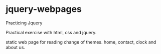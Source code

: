 # jquery-webpages
Practicing Jquery

Practical exercise with html, css and jquery.

static web page for reading 
change of themes. 
home, contact, clock and about us.
